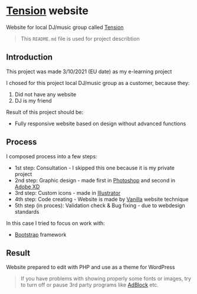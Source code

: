 # [Tension](https://filipmachala88.github.io/Tension/source/) website

Website for local DJ/music group called [Tension](https://www.facebook.com/tensionevents)

> This `README.md` file is used for project describtion

## Introduction

This project was made 3/10/2021 (EU date) as my e-learning project

I chosed for this project local DJ/music group as a customer, because they:
1. Did not have any website
2. DJ is my friend

Result of this project should be: 
- Fully responsive website based on design without advanced functions

## Process

I composed process into a few steps:

- 1st step: Consultation - I skipped this one because it is my private project
- 2nd step: Graphic design - made first in [Photoshop](https://www.adobe.com/cz/products/photoshop.html) and second in [Adobe XD](https://www.adobe.com/cz/products/xd.html)
- 3rd step: Custom icons - made in [Illustrator](https://www.adobe.com/cz/products/illustrator.html)
- 4th step: Code creating - Website is made by [Vanilla](https://stackoverflow.com/questions/20836115/what-does-vanilla-mean) website technique
- 5th step (in proces): Validation check & Bug fixing - due to webdesign standards

In this case I tried to focus on work with:
- [Bootstrap](https://getbootstrap.com/) framework

## Result

Website prepared to edit with PHP and use as a theme for WordPress

> If you have problems with showing properly some fonts or images, try to turn off or pause 3rd party programs like [AdBlock](https://getadblock.com/en/) etc.
